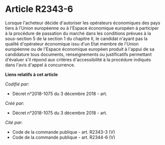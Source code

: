 # Article R2343-6

Lorsque l'acheteur décide d'autoriser les opérateurs économiques des pays tiers à l'Union européenne ou à l'Espace économique
européen à participer à la procédure de passation du marché dans les conditions prévues à la sous-section 5 de la section 1
du chapitre II, le candidat n'ayant pas la qualité d'opérateur économique issu d'un Etat membre de l'Union européenne ou de
l'Espace économique européen produit à l'appui de sa candidature tous documents, renseignements ou justificatifs permettant
d'évaluer s'il répond aux critères d'accessibilité à la procédure indiqués dans l'avis d'appel à concurrence.

**Liens relatifs à cet article**

_Codifié par_:

  - Décret n°2018-1075 du 3 décembre 2018 - art.

_Créé par_:

  - Décret n°2018-1075 du 3 décembre 2018 - art.

_Cité par_:

  - Code de la commande publique - art. R2343-3 (V)
  - Code de la commande publique - art. R2344-6 (V)

